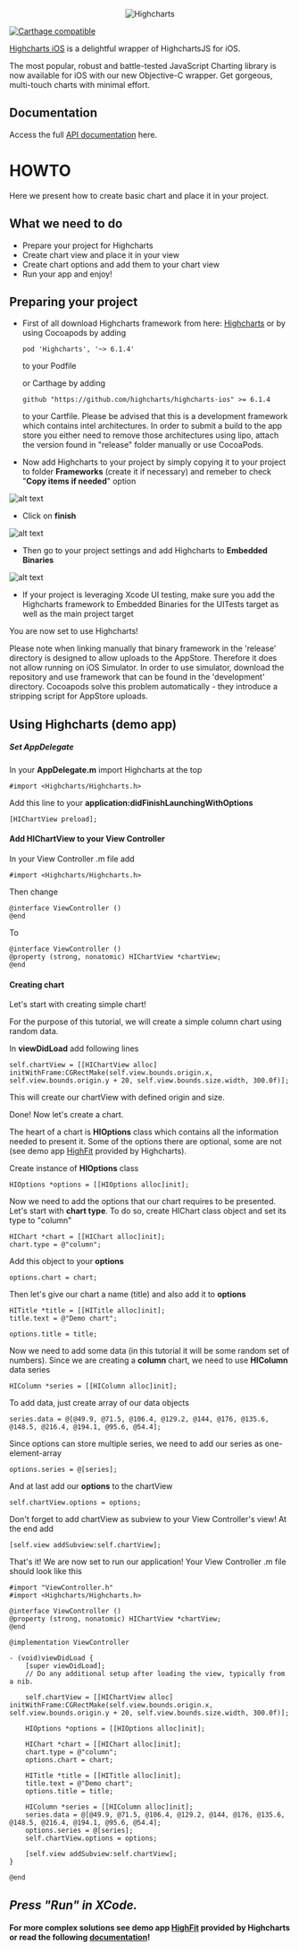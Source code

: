 <p align="center" >
<img src="https://github.com/highcharts/highcharts-ios/blob/master/Images/logo.png" alt="Highcharts" title="Highcharts">
</p>

[![Carthage compatible](https://img.shields.io/badge/Carthage-compatible-4BC51D.svg?style=flat)](https://github.com/Carthage/Carthage)

[Highcharts iOS](https://www.highcharts.com/products/ios/) is a delightful wrapper of HighchartsJS for iOS.

The most popular, robust and battle-tested JavaScript Charting library is now available for iOS with our new Objective-C wrapper. Get gorgeous, multi-touch charts with minimal effort.

## Documentation

Access the full [API documentation](http://api.highcharts.com/highcharts-ios/) here.

# HOWTO

Here we present how to create basic chart and place it in your project.


## What we need to do

  - Prepare your project for Highcharts
  - Create chart view and place it in your view
  - Create chart options and add them to your chart view
  - Run your app and enjoy!


## Preparing your project

- First of all download Highcharts framework from here: [Highcharts](https://github.com/highcharts/highcharts-ios) 
or by using Cocoapods by adding 
    ```
    pod 'Highcharts', '~> 6.1.4'
    ```
    to your Podfile
    
    or Carthage by adding
    ```
    github "https://github.com/highcharts/highcharts-ios" >= 6.1.4
    ```
    to your Cartfile. Please be advised that this is a development framework which contains intel architectures. 
    In order to submit a build to the app store you either need to remove those architectures using lipo,
    attach the version found in "release" folder manually or use CocoaPods.
    
    
- Now add Highcharts to your project by simply copying it to your project to folder **Frameworks** (create it if necessary) and remeber to check "**Copy items if needed**" option

![alt text](https://github.com/highcharts/highcharts-ios/blob/master/Images/3.png "Files")

- Click on **finish**

![alt text](https://github.com/highcharts/highcharts-ios/blob/master/Images/2.png "Copy")

- Then go to your project settings and add Highcharts to **Embedded Binaries**

![alt text](https://github.com/highcharts/highcharts-ios/blob/master/Images/1.png "Embedded")

- If your project is leveraging Xcode UI testing, make sure you add the Highcharts framework to Embedded Binaries for the UITests target as well as the main project target

You are now set to use Highcharts!

Please note when linking manually that binary framework in the 'release' directory is designed to allow uploads to the AppStore. Therefore it does not allow running on iOS Simulator.
In order to use simulator, download the repository and use framework that can be found in the 'development' directory.
Cocoapods solve this problem automatically - they introduce a stripping script for AppStore uploads.

## Using Highcharts (demo app)

##### Set AppDelegate

In your **AppDelegate.m** import Highcharts at the top

```objc
#import <Highcharts/Highcharts.h>
```
Add this line to your **application:didFinishLaunchingWithOptions**

```objc
[HIChartView preload];
```
#### Add HIChartView to your View Controller
In your View Controller .m file add
```objc
#import <Highcharts/Highcharts.h>
```
Then change
```objc
@interface ViewController ()
@end
```
To
```objc
@interface ViewController ()
@property (strong, nonatomic) HIChartView *chartView;
@end
```
#### Creating chart
Let's start with creating simple chart!

For the purpose of this tutorial, we will create a simple column chart using random data.

In **viewDidLoad** add following lines
```objc
self.chartView = [[HIChartView alloc] initWithFrame:CGRectMake(self.view.bounds.origin.x, self.view.bounds.origin.y + 20, self.view.bounds.size.width, 300.0f)];
```
This will create our chartView with defined origin and size.

Done!
Now let's create a chart.

The heart of a chart is **HIOptions** class which contains all the information needed to present it. Some of the options there are optional, some are not (see demo app [HighFit](https://github.com/highcharts/highcharts-ios/tree/master/Example/HighFit) provided by Highcharts). 

Create instance of **HIOptions** class
```objc
HIOptions *options = [[HIOptions alloc]init];
```
Now we need to add the options that our chart requires to be presented. Let's start with **chart type**. To do so, create HIChart class object and set its type to "column"
```objc
HIChart *chart = [[HIChart alloc]init];
chart.type = @"column";
```
Add this object to your **options**
```objc
options.chart = chart;
```
Then let's give our chart a name (title) and also add it to **options**
```objc
HITitle *title = [[HITitle alloc]init];
title.text = @"Demo chart";

options.title = title;
```
Now we need to add some data (in this tutorial it will be some random set of numbers). Since we are creating a **column** chart, we need to use **HIColumn** data series
```objc
HIColumn *series = [[HIColumn alloc]init];
```
To add data, just create array of our data objects
```objc
series.data = @[@49.9, @71.5, @106.4, @129.2, @144, @176, @135.6, @148.5, @216.4, @194.1, @95.6, @54.4];
```
Since options can store multiple series, we need to add our series as one-element-array
```objc
options.series = @[series];
```
And at last add our **options** to the chartView
```objc
self.chartView.options = options;
```

Don't forget to add chartView as subview to your View Controller's view! At the end add
```objc
[self.view addSubview:self.chartView];
```
That's it! We are now set to run our application!
Your View Controller .m file should look like this
```objc
#import "ViewController.h"
#import <Highcharts/Highcharts.h>

@interface ViewController ()
@property (strong, nonatomic) HIChartView *chartView;
@end

@implementation ViewController

- (void)viewDidLoad {
    [super viewDidLoad];
    // Do any additional setup after loading the view, typically from a nib.
    
    self.chartView = [[HIChartView alloc] initWithFrame:CGRectMake(self.view.bounds.origin.x, self.view.bounds.origin.y + 20, self.view.bounds.size.width, 300.0f)];
    
    HIOptions *options = [[HIOptions alloc]init];
    
    HIChart *chart = [[HIChart alloc]init];
    chart.type = @"column";
    options.chart = chart;
    
    HITitle *title = [[HITitle alloc]init];
    title.text = @"Demo chart";
    options.title = title;
    
    HIColumn *series = [[HIColumn alloc]init];
    series.data = @[@49.9, @71.5, @106.4, @129.2, @144, @176, @135.6, @148.5, @216.4, @194.1, @95.6, @54.4];
    options.series = @[series];
    self.chartView.options = options;
    
    [self.view addSubview:self.chartView];
}

@end
```

## ***Press "Run" in XCode.***
#### For more complex solutions see demo app [HighFit](https://github.com/highcharts/highcharts-ios/tree/master/Example/HighFit) provided by Highcharts or read the following [documentation](http://api.highcharts.com/highcharts-ios/)!
